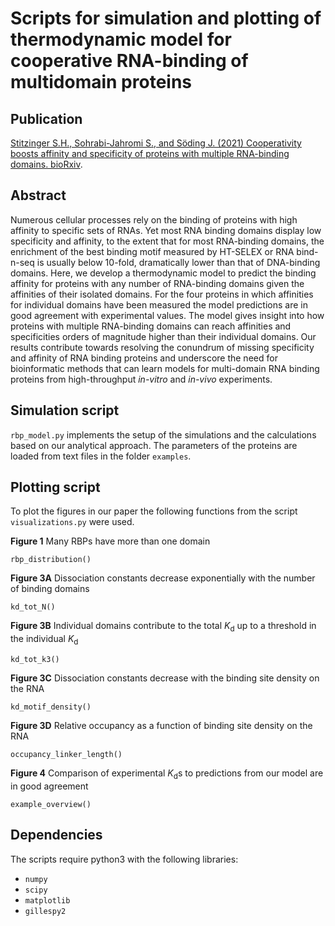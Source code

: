 # Scripts for simulation and plotting of thermodynamic model for cooperative RNA-binding of multidomain proteins

##  Publication
[Stitzinger S.H., Sohrabi-Jahromi S., and Söding J. (2021) Cooperativity boosts affinity and specificity of proteins with multiple RNA-binding domains. bioRxiv](https://github.com/soedinglab/cooperative_rbp).

## Abstract
Numerous cellular processes rely on the binding of proteins with high affinity to specific sets of RNAs. Yet most RNA binding domains display low specificity and affinity, to the extent that for most RNA-binding domains, the enrichment of the best binding motif measured by HT-SELEX or RNA bind-n-seq is usually below 10-fold, dramatically lower than that of DNA-binding domains. Here, we develop a thermodynamic model to predict the binding affinity for proteins with any number of RNA-binding domains given the affinities of their isolated domains. For the four proteins in which affinities for individual domains have been measured the model predictions are in good agreement with experimental values. The model gives insight into how proteins with multiple RNA-binding domains can reach affinities and specificities orders of magnitude higher than their individual domains. Our results contribute towards resolving the conundrum of missing specificity and affinity of RNA binding proteins and underscore the need for bioinformatic methods that can learn models for multi-domain RNA binding proteins from high-throughput *in-vitro* and *in-vivo* experiments.

## Simulation script
`rbp_model.py` implements the setup of the simulations and the calculations based on our analytical approach. The parameters of the proteins are loaded from text files in the folder `examples`. 


## Plotting script
To plot the figures in our paper the following functions from the script `visualizations.py` were used.

**Figure 1** Many RBPs have more than one domain

	rbp_distribution()

**Figure 3A** Dissociation constants decrease exponentially with the number of binding domains

	kd_tot_N()

**Figure 3B** Individual domains contribute to the total *K*<sub>d</sub> up to a threshold in the individual *K*<sub>d</sub>

	kd_tot_k3()

**Figure 3C** Dissociation constants decrease with the binding site density on the RNA

	kd_motif_density()

**Figure 3D** Relative occupancy as a function of binding site density on the RNA

	occupancy_linker_length()

**Figure 4** Comparison of experimental *K*<sub>d</sub>s to predictions from our model are in good agreement

	example_overview()


## Dependencies
The scripts require python3 with the following libraries:
- `numpy`
- `scipy`
- `matplotlib`
- `gillespy2`
